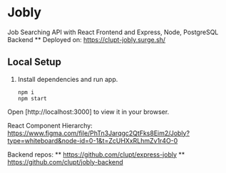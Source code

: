 # Jobly
Job Searching API with React Frontend and Express, Node, PostgreSQL Backend
** Deployed on: https://clupt-jobly.surge.sh/

## Local Setup

1. Install dependencies and run app.

    ```
    npm i
    npm start
    ```

Open [http://localhost:3000] to view it in your browser.


React Component Hierarchy:
https://www.figma.com/file/PhTn3Jarqgc2QtFks8Eim2/Jobly?type=whiteboard&node-id=0-1&t=ZcUHXxRLhmZv1r4O-0

Backend repos:
** https://github.com/clupt/express-jobly
** https://github.com/clupt/jobly-backend
